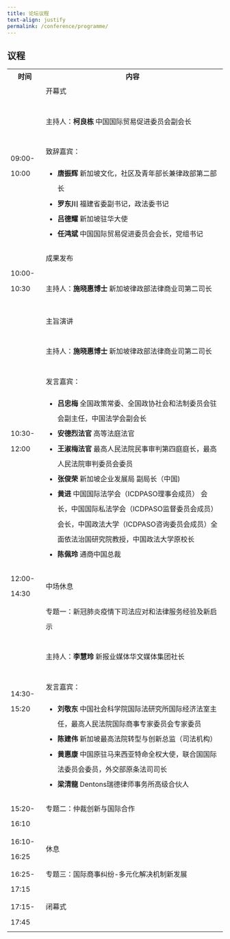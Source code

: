```yaml
---
title: 论坛议程
text-align: justify
permalink: /conference/programme/
---
```

<style>
table tr td ul li {
  font-size: 1rem; 
  }
table tr td {
  line-height: 2.2rem;
  }
</style>

## 议程

<table>
    <tr>
      <th>
        <b>时间</b>
      </th>
      <th>
        <b>内容</b>
      </th>
    </tr>
    <tr>
     <td>09:00-10:00</td>
     <td>开幕式<br>
        <br>
        主持人：<b>柯良栋</b> 中国国际贸易促进委员会副会长 <br>
        <br>
        致辞嘉宾：<br>
        <ul> 
        <li><b>唐振辉</b> 新加坡文化，社区及青年部长兼律政部第二部长</li>
        <li><b>罗东川</b> 福建省委副书记，政法委书记</li>
        <li><b>吕德耀</b> 新加坡驻华大使</li>
        <li><b>任鸿斌</b> 中国国际贸易促进委员会会长，党组书记</li>
        </ul>
      </td>
    </tr>
    <tr>
      <td>10:00-10:30</td>
      <td>成果发布<br>
      <br>
      主持人：<b>施晓惠博士</b> 新加坡律政部法律商业司第二司长 <br>
      <br>
      </td>
     </tr>
     <tr>
        <td>10:30-12:00</td>
       <td>主旨演讲<br>
         <br>
         主持人：<b>施晓惠博士</b> 新加坡律政部法律商业司第二司长 <br>
        <br>
        发言嘉宾：<br>
        <ul> 
        <li><b>吕忠梅</b> 全国政策常委、全国政协社会和法制委员会驻会副主任，中国法学会副会长</li>
        <li><b>安德烈法官</b> 高等法庭法官</li>
        <li><b>王淑梅法官</b> 最高人民法院民事审判第四庭庭长，最高人民法院审判委员会委员</li>
        <li><b>张俊荣</b> 新加坡企业发展局 副局长（中国)</li>
        <li><b>黄进</b> 中国国际法学会（ICDPASO理事会成员） 会长，中国国际私法学会（ICDPASO监督委员会成员）会长，中国政法大学（ICDPASO咨询委员会成员）全面依法治国研究院教授，中国政法大学原校长</li>
        <li><b>陈佩玲</b> 通商中国总裁</li>
        </ul>
       </td>
      </tr>
      <tr>
        <td>12:00-14:30</td>
        <td>中场休息</td>
      </tr>
      <tr>
         <td>14:30-15:20</td>
         <td>专题一：新冠肺炎疫情下司法应对和法律服务经验及新启示<br>
           <br>
            主持人：<b>李慧玲</b> 新报业媒体华文媒体集团社长 <br>
        <br>
        发言嘉宾：<br>
        <ul> 
        <li><b>刘敬东</b> 中国社会科学院国际法研究所国际经济法室主任，最高人民法院国际商事专家委员会专家委员</li>
        <li><b>陈建伟</b> 新加坡最高法院转型与创新总监（司法机构）</li>
        <li><b>黄惠康</b> 中国原驻马来西亚特命全权大使，联合国国际法委员会委员，外交部原条法司司长</li>
        <li><b>梁清龍</b> Dentons瑞德律师事务所高级合伙人</li>
        </ul>
           </td>
         </tr>
         <tr>
            <td>15:20-16:10</td>
             <td>专题二：仲裁创新与国际合作<br>
               <br>
           </td>
        </tr>
        <tr>
        <td>16:10-16:25</td>
        <td>休息</td>
        </tr>
        <tr>
          <td>16:25-17:15</td>
          <td>专题三：国际商事纠纷-多元化解决机制新发展<br>
            <br>
           </td>
         </tr>
         <tr>
           <td>17:15-17:45</td>
           <td>闭幕式<br>
             <br>
            </td>
           </tr>
   </table>
